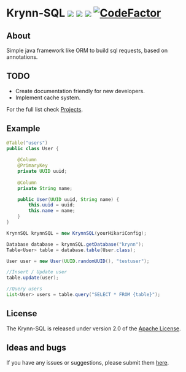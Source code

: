 # Krynn-SQL [![][travis img]][travis] [![][license img]][license] [![][discord img]][discord] [![CodeFactor](https://www.codefactor.io/repository/github/oskarr1239/krynn-sql/badge)](https://www.codefactor.io/repository/github/oskarr1239/krynn-sql)

## About
Simple java framework like ORM to build sql requests, based on annotations.

## TODO
- Create documentation friendly for new developers.
- Implement cache system.

For the full list check [Projects](https://github.com/Oskarr1239/krynn-sql/projects/3).

## Example
```java
@Table("users")
public class User {
    
    @Column
    @PrimaryKey
    private UUID uuid; 
    
    @Column
    private String name;

    public User(UUID uuid, String name) {
        this.uuid = uuid;
        this.name = name;
    }
}
```

```java
KrynnSQL krynnSQL = new KrynnSQL(yourHikariConfig);

Database database = krynnSQL.getDatabase("krynn");
Table<User> table = database.table(User.class);

User user = new User(UUID.randomUUID(), "testuser");

//Insert / Update user
table.update(user);

//Query users
List<User> users = table.query("SELECT * FROM {table}");


```

## License
The Krynn-SQL is released under version 2.0 of the [Apache License](https://www.apache.org/licenses/LICENSE-2.0).

## Ideas and bugs
If you have any issues or suggestions, please submit them [here](https://github.com/Oskarr1239/krynn-sql/issues).

[travis]: https://travis-ci.org/Oskarr1239/krynn-sql
[travis img]: https://travis-ci.org/Oskarr1239/krynn-sql.svg?branch=master

[license]:https://opensource.org/licenses/Apache-2.0
[license img]:https://img.shields.io/badge/License-Apache%202.0-blue.svg

[discord]: https://discord.gg/RkyqMdF
[discord img]: https://img.shields.io/discord/563074773110882304.svg